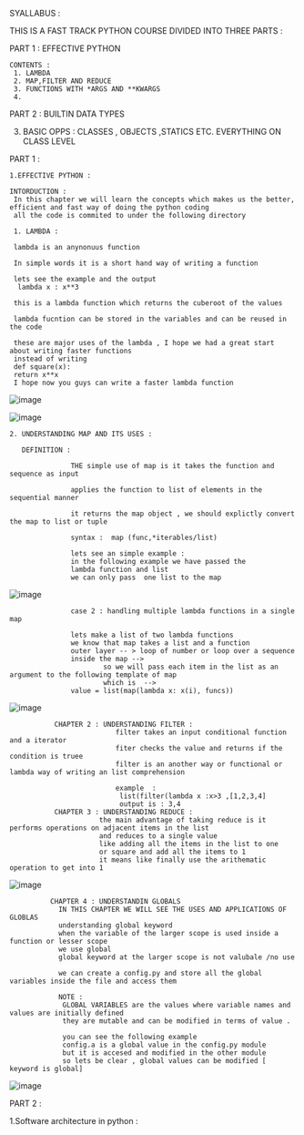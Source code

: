 SYALLABUS  :

THIS IS A FAST TRACK PYTHON COURSE DIVIDED INTO THREE PARTS :

PART 1 : EFFECTIVE PYTHON 
  
    CONTENTS :
     1. LAMBDA 
     2. MAP,FILTER AND REDUCE 
     3. FUNCTIONS WITH *ARGS AND **KWARGS 
     4.

PART 2 : BUILTIN DATA TYPES 


3. BASIC OPPS : CLASSES , OBJECTS ,STATICS ETC. EVERYTHING ON CLASS LEVEL 


PART 1 :  

    1.EFFECTIVE PYTHON :
  
    INTORDUCTION : 
     In this chapter we will learn the concepts which makes us the better, efficient and fast way of doing the python coding
     all the code is commited to under the following directory 
   
     1. LAMBDA :
   
     lambda is an anynonuus function 
   
     In simple words it is a short hand way of writing a function 
   
     lets see the example and the output 
      lambda x : x**3
     
     this is a lambda function which returns the cuberoot of the values 
  
     lambda fucntion can be stored in the variables and can be reused in the code 
      
     these are major uses of the lambda , I hope we had a great start about writing faster functions 
     instead of writing 
     def square(x):
     return x**x 
     I hope now you guys can write a faster lambda function 
     
      



![image](https://user-images.githubusercontent.com/45656883/123250411-a4b8e480-d507-11eb-88c9-fb8a04ce8652.png)
  
  
![image](https://user-images.githubusercontent.com/45656883/123250776-16912e00-d508-11eb-9804-fa8629b8b63d.png)
  

    2. UNDERSTANDING MAP AND ITS USES :
       
       DEFINITION : 
             
                   THE simple use of map is it takes the function and sequence as input 
                   
                   applies the function to list of elements in the sequential manner 
                   
                   it returns the map object , we should explictly convert the map to list or tuple 
                   
                   syntax :  map (func,*iterables/list)
                   
                   lets see an simple example : 
                   in the following example we have passed the 
                   lambda function and list
                   we can only pass  one list to the map 
                   
   ![image](https://user-images.githubusercontent.com/45656883/123251558-f746d080-d508-11eb-9fb3-e6bc714f57ec.png)
              
                   case 2 : handling multiple lambda functions in a single map 
                   
                   lets make a list of two lambda functions
                   we know that map takes a list and a function 
                   outer layer -- > loop of number or loop over a sequence 
                   inside the map -->
                           so we will pass each item in the list as an argument to the following template of map 
                           which is  -->
                   value = list(map(lambda x: x(i), funcs))
                   
                   
   ![image](https://user-images.githubusercontent.com/45656883/123588887-12b22400-d806-11eb-8fa3-92ae1a7392ef.png)
                
                   
                   
               CHAPTER 2 : UNDERSTANDING FILTER : 
                              filter takes an input conditional function and a iterator 
                              fiter checks the value and returns if the condition is truee 
                              filter is an another way or functional or lambda way of writing an list comprehension 
                              
                              example  :
                               list(filter(lambda x :x>3 ,[1,2,3,4]
                               output is : 3,4 
               CHAPTER 3 : UNDERSTANDING REDUCE :
                          the main advantage of taking reduce is it performs operations on adjacent items in the list 
                          and reduces to a single value 
                          like adding all the items in the list to one 
                          or square and add all the items to 1 
                          it means like finally use the arithematic operation to get into 1
               
   ![image](https://user-images.githubusercontent.com/45656883/123597516-0ed7cf00-d811-11eb-8de9-db7ae06c8c7d.png)

                       
                              
              CHAPTER 4 : UNDERSTANDIN GLOBALS 
                IN THIS CHAPTER WE WILL SEE THE USES AND APPLICATIONS OF GLOBLAS 
                understanding global keyword 
                when the variable of the larger scope is used inside a function or lesser scope 
                we use global 
                global keyword at the larger scope is not valubale /no use 
                
                we can create a config.py and store all the global variables inside the file and access them 
                
                NOTE : 
                 GLOBAL VARIABLES are the values where variable names and values are initially defined 
                 they are mutable and can be modified in terms of value .
                 
                 you can see the following example 
                 config.a is a global value in the config.py module 
                 but it is accesed and modified in the other module 
                 so lets be clear , global values can be modified [ keyword is global]
                
                    

![image](https://user-images.githubusercontent.com/45656883/123957616-a08a3c80-d9c9-11eb-872a-19f5745058bd.png)



    
PART 2 :

1.Software architecture in python :

